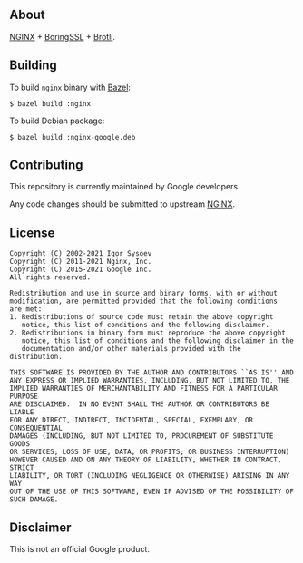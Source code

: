 ## About

[NGINX] + [BoringSSL] + [Brotli].

## Building

To build `nginx` binary with [Bazel]:

    $ bazel build :nginx

To build Debian package:

    $ bazel build :nginx-google.deb

## Contributing

This repository is currently maintained by Google developers.

Any code changes should be submitted to upstream
[NGINX](https://nginx.org/en/docs/contributing_changes.html).

## License

    Copyright (C) 2002-2021 Igor Sysoev
    Copyright (C) 2011-2021 Nginx, Inc.
    Copyright (C) 2015-2021 Google Inc.
    All rights reserved.

    Redistribution and use in source and binary forms, with or without
    modification, are permitted provided that the following conditions
    are met:
    1. Redistributions of source code must retain the above copyright
       notice, this list of conditions and the following disclaimer.
    2. Redistributions in binary form must reproduce the above copyright
       notice, this list of conditions and the following disclaimer in the
       documentation and/or other materials provided with the distribution.

    THIS SOFTWARE IS PROVIDED BY THE AUTHOR AND CONTRIBUTORS ``AS IS'' AND
    ANY EXPRESS OR IMPLIED WARRANTIES, INCLUDING, BUT NOT LIMITED TO, THE
    IMPLIED WARRANTIES OF MERCHANTABILITY AND FITNESS FOR A PARTICULAR PURPOSE
    ARE DISCLAIMED.  IN NO EVENT SHALL THE AUTHOR OR CONTRIBUTORS BE LIABLE
    FOR ANY DIRECT, INDIRECT, INCIDENTAL, SPECIAL, EXEMPLARY, OR CONSEQUENTIAL
    DAMAGES (INCLUDING, BUT NOT LIMITED TO, PROCUREMENT OF SUBSTITUTE GOODS
    OR SERVICES; LOSS OF USE, DATA, OR PROFITS; OR BUSINESS INTERRUPTION)
    HOWEVER CAUSED AND ON ANY THEORY OF LIABILITY, WHETHER IN CONTRACT, STRICT
    LIABILITY, OR TORT (INCLUDING NEGLIGENCE OR OTHERWISE) ARISING IN ANY WAY
    OUT OF THE USE OF THIS SOFTWARE, EVEN IF ADVISED OF THE POSSIBILITY OF
    SUCH DAMAGE.

## Disclaimer

This is not an official Google product.

[NGINX]: https://nginx.org
[BoringSSL]: https://boringssl.googlesource.com/boringssl
[Brotli]: https://github.com/google/brotli
[Bazel]: https://bazel.build

